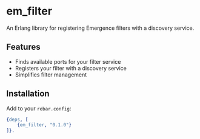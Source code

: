 # em_filter

An Erlang library for registering Emergence filters with a discovery service.

## Features

- Finds available ports for your filter service
- Registers your filter with a discovery service
- Simplifies filter management

## Installation

Add to your `rebar.config`:

```erlang
{deps, [
    {em_filter, "0.1.0"}
]}.
